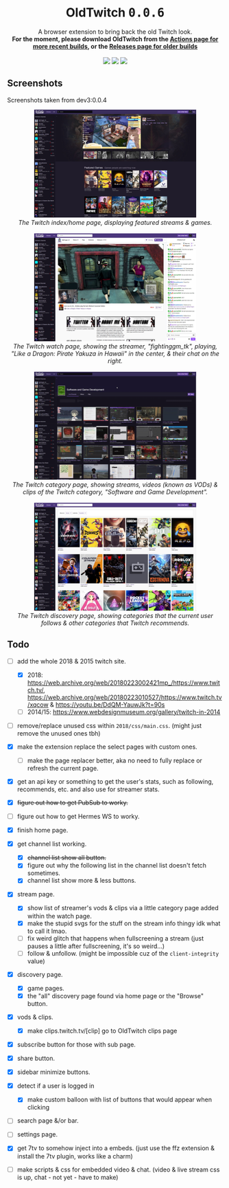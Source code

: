 <h1 align="center">OldTwitch <kbd>0.0.6</kbd></h1>
<div font-size="24px" align="center">A browser extension to bring back the old Twitch look.</div>
<div font-size="16px" align="center"><b>For the moment, please download OldTwitch from the <a href="https://github.com/ktg5/OldTwitch/actions/workflows/build.yml">Actions page for more recent builds</a>, or the <a href="https://github.com/ktg5/OldTwitch/releases">Releases page for older builds</a></b></div>
<br>
<div align="center">
  <a href="https://github.com/ktg5/OldTwitch/actions/workflows/build.yml"><img src="https://img.shields.io/github/actions/workflow/status/ktg5/OldTwitch/build.yml"></a>
  <a href="https://github.com/ktg5/OldTwitch/releases/latest"><img src="https://img.shields.io/github/v/release/ktg5/OldTwitch?label=stable%20release"></a>
  <a href="https://github.com/ktg5/OldTwitch/actions/workflows/build.yml"><img src="https://img.shields.io/badge/dynamic/json?url=https%3A%2F%2Fraw.githubusercontent.com%2Fktg5%2FOldTwitch%2Frefs%2Fheads%2Fmain%2Fsrc%2Fmanifest.json&query=version&prefix=v&label=dev%20release&color=darkblue"></a>
</div>

## Screenshots
Screenshots taken from dev3:0.0.4
<div align="center">
    <img src="docs/ss-1.jpg" style="max-width: 75%;">
    <br>
    <i>The Twitch index/home page, displaying featured streams & games.</i>
    <br>
    <br>
    <img src="docs/ss-2.jpg" style="max-width: 75%;">
    <br>
    <i>The Twitch watch page, showing the streamer, "fightinggm_tk", playing, "Like a Dragon: Pirate Yakuza in Hawaii" in the center, & their chat on the right.</i>
    <br>
    <br>
    <img src="docs/ss-3.gif" style="max-width: 75%;">
    <br>
    <i>The Twitch category page, showing streams, videos (known as VODs) & clips of the Twitch category, "Software and Game Development".</i>
    <br>
    <br>
    <img src="docs/ss-4.jpg" style="max-width: 75%;">
    <br>
    <i>The Twitch discovery page, showing categories that the current user follows & other categories that Twitch recommends.</i>
</div>

## Todo
- [ ] add the whole 2018 & 2015 twitch site.
    - [x] 2018: https://web.archive.org/web/20180223002421mp_/https://www.twitch.tv/, https://web.archive.org/web/20180223010527/https://www.twitch.tv/xqcow & https://youtu.be/DdQM-YauwJk?t=90s
    - [ ] 2014/15: https://www.webdesignmuseum.org/gallery/twitch-in-2014
- [ ] remove/replace unused css within `2018/css/main.css`. (might just remove the unused ones tbh)

- [x] make the extension replace the select pages with custom ones.
    - [ ] make the page replacer better, aka no need to fully replace or refresh the current page.

- [x] get an api key or something to get the user's stats, such as following, recommends, etc. and also use for streamer stats.
- [x] ~~figure out how to get PubSub to worky.~~
- [ ] figure out how to get Hermes WS to worky.

- [x] finish home page.

- [x] get channel list working.
    - [x] ~~channel list show all button.~~
    - [x] figure out why the following list in the channel list doesn't fetch sometimes.
    - [x] channel list show more & less buttons.

- [x] stream page.
    - [x] show list of streamer's vods & clips via a little category page added within the watch page.
    - [x] make the stupid svgs for the stuff on the stream info thingy idk what to call it lmao.
    - [ ] fix weird glitch that happens when fullscreening a stream (just pauses a little after fullscreening, it's so weird...)
    - [ ] follow & unfollow. (might be impossible cuz of the `client-integrity` value)

- [x] discovery page.
    - [x] game pages.
    - [x] the "all" discovery page found via home page or the "Browse" button.

- [x] vods & clips.
    - [x] make clips.twitch.tv/[clip] go to OldTwitch clips page 

- [x] subscribe button for those with sub page.
- [x] share button.
- [x] sidebar minimize buttons.

- [x] detect if a user is logged in
    - [x] make custom balloon with list of buttons that would appear when clicking

- [ ] search page &/or bar.

- [ ] settings page.

- [x] get 7tv to somehow inject into a embeds. (just use the ffz extension & install the 7tv plugin, works like a charm)
- [ ] make scripts & css for embedded video & chat. (video & live stream css is up, chat - not yet - have to make)

